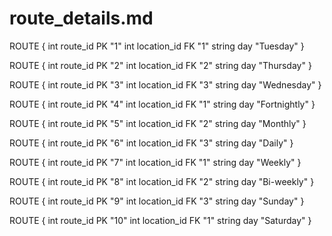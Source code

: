 # route_details.md

ROUTE { int route_id PK "1" int location_id FK "1" string day "Tuesday" }

ROUTE { int route_id PK "2" int location_id FK "2" string day "Thursday" }

ROUTE { int route_id PK "3" int location_id FK "3" string day "Wednesday" }

ROUTE { int route_id PK "4" int location_id FK "1" string day "Fortnightly" }

ROUTE { int route_id PK "5" int location_id FK "2" string day "Monthly" }

ROUTE { int route_id PK "6" int location_id FK "3" string day "Daily" }

ROUTE { int route_id PK "7" int location_id FK "1" string day "Weekly" }

ROUTE { int route_id PK "8" int location_id FK "2" string day "Bi-weekly" }

ROUTE { int route_id PK "9" int location_id FK "3" string day "Sunday" }

ROUTE { int route_id PK "10" int location_id FK "1" string day "Saturday" }
